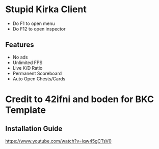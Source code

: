 # Stupid Kirka Client

- Do F1 to open menu
- Do F12 to open inspector

## Features
- No ads
- Unlimited FPS
- Live K/D Ratio
- Permanent Scoreboard
- Auto Open Chests/Cards

# Credit to 42ifni and boden for BKC Template

## Installation Guide

https://www.youtube.com/watch?v=iqw45gCTsV0
